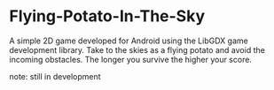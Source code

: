 # Flying-Potato-In-The-Sky
A simple 2D game developed for Android using the LibGDX game development library. Take to the skies as a flying potato and avoid the incoming obstacles. The longer you survive the higher your score. 

note: still in development

